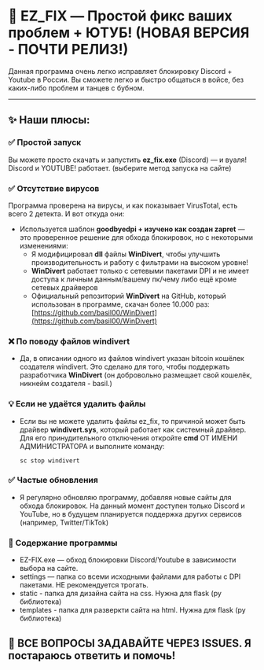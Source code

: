 # 📁 EZ_FIX — Простой фикс ваших проблем + ЮТУБ! (НОВАЯ ВЕРСИЯ - ПОЧТИ РЕЛИЗ!)

Данная программа очень легко исправляет блокировку Discord + Youtube в России. Вы сможете легко и быстро общаться в войсе, без каких-либо проблем и танцев с бубном.

---

## ✨ Наши плюсы:

### ✅ Простой запуск
Вы можете просто скачать и запустить **ez_fix.exe** (Discord) — и вуаля! Discord и YOUTUBE! работает. (выберите метод запуска на сайте)

### ✅ Отсутствие вирусов
Программа проверена на вирусы, и как показывает VirusTotal, есть всего 2 детекта. И вот откуда они:
- Используется шаблон **goodbyedpi + изучено как создан zapret** — это проверенное решение для обхода блокировок, но с некоторыми изменениями:
  - Я модифицировал **dll** файлы **WinDivert**, чтобы улучшить производительность и работу с фильтрами на высоком уровне!
  - **WinDivert** работает только с сетевыми пакетами DPI и не имеет доступа к личным данным/вашему пк/чему либо ещё кроме сетевых драйверов
  - Официальный репозиторий **WinDivert** на GitHub, который использован в программе, скачан более 10.000 раз: [https://github.com/basil00/WinDivert](https://github.com/basil00/WinDivert)

### ❌ По поводу файлов windivert
- Да, в описании одного из файлов windivert указан bitcoin кошёлек создателя windivert. Это сделано для того, чтобы поддержать разработчика **WinDivert** (он добровольно размещает свой кошелёк, никнейм создателя - basil.)

### 💡 Если не удаётся удалить файлы
- Если вы не можете удалить файлы ez_fix, то причиной может быть драйвер **windivert.sys**, который работает как системный драйвер. Для его принудительного отключения откройте **cmd** ОТ ИМЕНИ АДМИНИСТРАТОРА и выполните команду:

    `sc stop windivert`

 ### ✅ Частые обновления
- Я регулярно обновляю программу, добавляя новые сайты для обхода блокировок. На данный момент доступен только Discord и YouTube, но в будущем планируется поддержка других сервисов (например, Twitter/TikTok)

 ### 📂 Содержание программы
- EZ-FIX.exe — обход блокировки Discord/Youtube в зависимости выбора на сайте.
- settings — папка со всеми исходными файлами для работы с DPI пакетами. НЕ рекомендуется трогать.
- static - папка для дизайна сайта на css. Нужна для flask (py библиотека)
- templates - папка для разверкти сайта на html. Нужна для flask (py библиотека)
## 📢 ВСЕ ВОПРОСЫ ЗАДАВАЙТЕ ЧЕРЕЗ ISSUES. Я постараюсь ответить и помочь!

